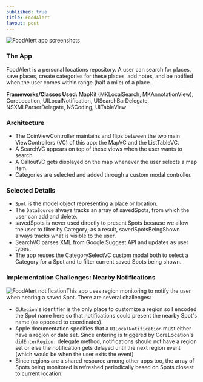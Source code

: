 ```yaml
---
published: true
title: FoodAlert
layout: post
---
```

![FoodAlert app screenshots](http://drjackl.github.io/foodalert.png)

### The App
FoodAlert is a personal locations repository. A user can search for places, save places, create categories for these places, add notes, and be notified when the user comes within range (half a mile) of a place.

**Frameworks/Classes Used:** MapKit (MKLocalSearch, MKAnnotationView), CoreLocation, UILocalNotification, UISearchBarDelegate, NSXMLParserDelegate, NSCoding, UITableView

### Architecture
- The CoinViewController maintains and flips between the two main ViewControllers (VC) of this app: the MapVC and the ListTableVC.
- A SearchVC appears on top of these views when the user wants to search.
- A CalloutVC gets displayed on the map whenever the user selects a map item.
- Categories are selected and added through a custom modal controller.

### Selected Details
- `Spot` is the model object representing a place or location. 
- The `DataSource` always tracks an array of savedSpots, from which the user can add and delete.
- savedSpots is never used directly to present Spots because we allow the user to filter by Category; as a result, savedSpotsBeingShown always tracks what is visible to the user.
- SearchVC parses XML from Google Suggest API and updates as user types.
- The app reuses the CategorySelectVC custom modal both to select a Category for a Spot and to filter current saved Spots being shown.

### Implementation Challenges: Nearby Notifications
![FoodAlert notification](http://drjackl.github.io/foodalert-notification.png)This app uses region monitoring to notify the user when nearing a saved Spot. There are several challenges:

- `CLRegion`'s identifier is the only place to customize a region so I encoded the Spot name here so that notifications could present the nearby Spot's name (as opposed to coordinates).
- Apple documentation specifies that a `UILocalNotification` must either have a region or date set. Since entering is triggered by CoreLocation's `didEnterRegion:` delegate method, notifications should not have a region set or else the notification gets delayed until the next region event (which would be when the user exits the event)
- Since regions are a shared resource among other apps too, the array of Spots being monitored is refreshed periodically based on Spots closest to current location.